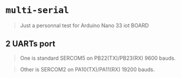 # `multi-serial`

> Just a personnal test for Arduino Nano 33 iot BOARD

## 2 UARTs port

> One is standard SERCOM5 on PB22(TX)/PB23(RX) 9600 bauds.

> Other is SERCOM2 on PA10(TX)/PA11(RX) 19200 bauds.

